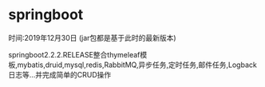 # springboot



时间:2019年12月30日	(jar包都是基于此时的最新版本)

springboot2.2.2.RELEASE整合thymeleaf模板,mybatis,druid,mysql,redis,RabbitMQ,异步任务,定时任务,邮件任务,Logback日志等...并完成简单的CRUD操作
